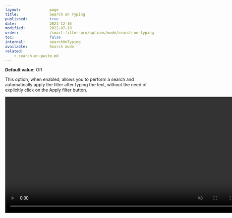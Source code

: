 ```yaml
---
layout:             page
title:              Search on Typing
published:          true
date:               2021-12-16
modified:           2022-07-19
order:              /smart-filter-pro/options/mode/search-on-typing
toc:                false
internal:           searchOnTyping
available:          Search mode
related:    
    - search-on-paste.md
---
```


**Default value:** Off

This option, when enabled, allows you to perform a search and automatically apply the filter after typing the text, without the need of explicitly click on the Apply filter button.

<video src="images/search-on-typing.mp4" width="750" autoplay loop muted></video>